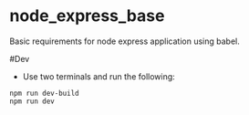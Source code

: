 # node_express_base
Basic requirements for node express application using babel.

#Dev

- Use two terminals and run the following:
```
npm run dev-build
npm run dev
```
